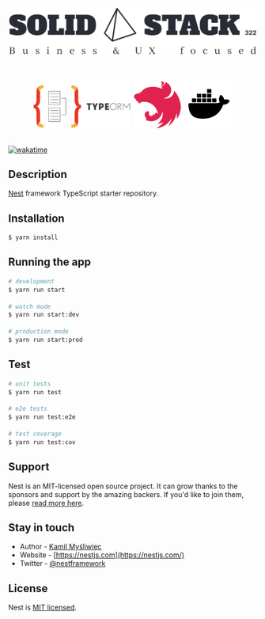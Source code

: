 <p align="center">
  <img src="public/assets/images/logo-no-background.svg" width="500" alt="Nest Logo" />
</p>
<br>
<p align="center">
   <img src="public/assets/images/typeorm.png" width="200" alt="Nest Logo" />
   <img src="public/assets/images/nestjs.png" width="100" alt="Nest Logo" />
   <img src="public/assets/images/docker.png" width="100" alt="Nest Logo" />

</p>
<br>
<a href="https://wakatime.com/badge/user/018ebde5-003c-47c2-8ab0-3530226c609b/project/5cb73781-8896-46ba-b9bc-7e36a3354bbf"><img src="https://wakatime.com/badge/user/018ebde5-003c-47c2-8ab0-3530226c609b/project/5cb73781-8896-46ba-b9bc-7e36a3354bbf.svg" alt="wakatime"></a>


[circleci-image]: https://img.shields.io/circleci/build/github/nestjs/nest/master?token=abc123def456
[circleci-url]: https://circleci.com/gh/nestjs/nest

 
## Description

[Nest](https://github.com/nestjs/nest) framework TypeScript starter repository.

## Installation

```bash
$ yarn install
```

## Running the app

```bash
# development
$ yarn run start

# watch mode
$ yarn run start:dev

# production mode
$ yarn run start:prod
```

## Test

```bash
# unit tests
$ yarn run test

# e2e tests
$ yarn run test:e2e

# test coverage
$ yarn run test:cov
```

## Support

Nest is an MIT-licensed open source project. It can grow thanks to the sponsors and support by the amazing backers. If you'd like to join them, please [read more here](https://docs.nestjs.com/support).

## Stay in touch

- Author - [Kamil Myśliwiec](https://kamilmysliwiec.com)
- Website - [https://nestjs.com](https://nestjs.com/)
- Twitter - [@nestframework](https://twitter.com/nestframework)

## License

Nest is [MIT licensed](LICENSE).
